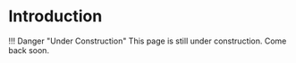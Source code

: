 # Introduction

!!! Danger "Under Construction"
    This page is still under construction. Come back soon.
